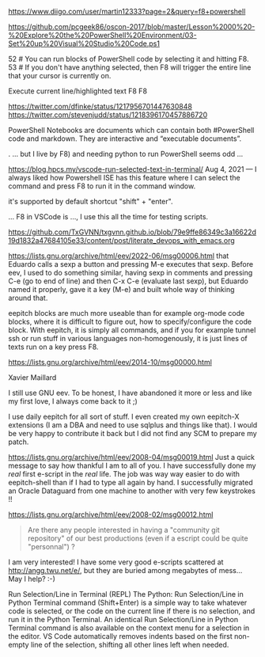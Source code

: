 



https://www.diigo.com/user/martin12333?page=2&query=f8+powershell



https://github.com/pcgeek86/oscon-2017/blob/master/Lesson%2000%20-%20Explore%20the%20PowerShell%20Environment/03-Set%20up%20Visual%20Studio%20Code.ps1

52 # You can run blocks of PowerShell code by selecting it and hitting F8. 53 # If you don't have anything selected, then F8 will trigger the entire line that your cursor is currently on.

Execute current line/highlighted text F8 F8



https://twitter.com/dfinke/status/1217956701447630848
https://twitter.com/stevenjudd/status/1218396170457886720

PowerShell Notebooks are documents which can contain both #PowerShell code and markdown. They are interactive and “executable documents”.

. ... but I live by F8) and needing python to run PowerShell seems odd ...


https://blog.hpcs.my/vscode-run-selected-text-in-terminal/
Aug 4, 2021 — I always liked how Powershell ISE has this feature where I can select the command and press F8 to run it in the command window.



it's supported by default shortcut "shift" + "enter".


... F8 in VSCode is ..., I use this all the time for testing scripts.





https://github.com/TxGVNN/txgvnn.github.io/blob/79e9ffe86349c3a16622d19d1832a47684105e33/content/post/literate_devops_with_emacs.org















https://lists.gnu.org/archive/html/eev/2022-06/msg00006.html
that Eduardo calls a sexp a button and pressing M-e executes that sexp. Before eev, I used to do something similar, having sexp in comments and pressing C-e (go to end of line) and then C-x C-e (evaluate last sexp), but Eduardo named it properly, gave it a key (M-e) and built whole way of thinking around that.


eepitch blocks are much more useable than for example org-mode code blocks, where it is difficult to figure out, how to specify/configure the code block. With eepitch, it is simply all commands, and if you for example tunnel ssh or run stuff in various languages non-homogenously, it is just lines of texts run on a key press F8.









https://lists.gnu.org/archive/html/eev/2014-10/msg00000.html

Xavier Maillard


I still use GNU eev. To be honest, I have abandoned it more or less and
like my first love, I always come back to it ;)

I use daily eepitch for all sort of stuff. I even created my own eepitch-X extensions (I am a DBA and need to use sqlplus and things like that). I would be very happy to contribute it back but I did not find any SCM to prepare my patch.








https://lists.gnu.org/archive/html/eev/2008-04/msg00019.html
Just a quick message to say how thankful I am to all of you. I have successfully done my *real* first e-script in the *real* life. The job was way way easier to do with eepitch-shell than if I had to type all again by hand. I successfully migrated an Oracle Dataguard from one machine to another with very few keystrokes !!














https://lists.gnu.org/archive/html/eev/2008-02/msg00012.html



   > Are there any people interested in having a "community git
   > repository" of our best productions (even if a escript could be
   > quite "personnal") ?

   I am very interested! I have some very good e-scripts scattered at
   <http://angg.twu.net/e/>, but they are buried among megabytes of
   mess... May I help? :-)












Run Selection/Line in Terminal (REPL)
The Python: Run Selection/Line in Python Terminal command (Shift+Enter) is a simple way to take whatever code is selected, or the code on the current line if there is no selection, and run it in the Python Terminal. An identical Run Selection/Line in Python Terminal command is also available on the context menu for a selection in the editor.
VS Code automatically removes indents based on the first non-empty line of the selection, shifting all other lines left when needed.
















